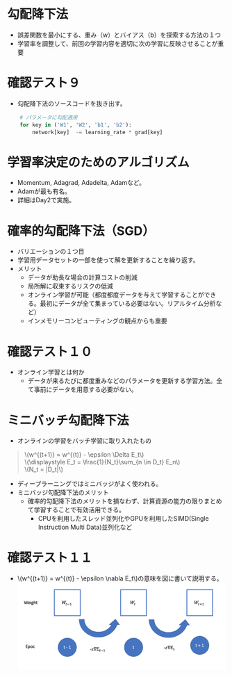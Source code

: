 <script type="text/x-mathjax-config">MathJax.Hub.Config({tex2jax:{inlineMath:[['\$','\$'],['\\(','\\)']],processEscapes:true},CommonHTML: {matchFontHeight:false}});</script>
<script type="text/javascript" async src="https://cdnjs.cloudflare.com/ajax/libs/mathjax/2.7.1/MathJax.js?config=TeX-MML-AM_CHTML"></script>

# 勾配降下法
- 誤差関数を最小にする、重み（w）とバイアス（b）を探索する方法の１つ
- 学習率を調整して、前回の学習内容を適切に次の学習に反映させることが重要
# 確認テスト９
- 勾配降下法のソースコードを抜き出す。
```python
    # パラメータに勾配適用
    for key in ('W1', 'W2', 'b1', 'b2'):
        network[key]  -= learning_rate * grad[key]
```
# 学習率決定のためのアルゴリズム
- Momentum, Adagrad, Adadelta, Adamなど。
- Adamが最も有名。
- 詳細はDay2で実施。

# 確率的勾配降下法（SGD）
- バリエーションの１つ目
- 学習用データセットの一部を使って解を更新することを繰り返す。
- メリット
  - データが助長な場合の計算コストの削減
  - 局所解に収束するリスクの低減
  - オンライン学習が可能（都度都度データを与えて学習することができる。最初にデータが全て集まっている必要はない。リアルタイム分析など）
  - インメモリーコンピューティングの観点からも重要

# 確認テスト１０
- オンライン学習とは何か
  - データが来るたびに都度重みなどのパラメータを更新する学習方法。全て事前にデータを用意する必要がない。


# ミニバッチ勾配降下法
- オンラインの学習をバッチ学習に取り入れたもの
> \\\(w^{(t+1)} = w^{(t)} - \epsilon \Delta E_t\\\)<br>
> \\\(\displaystyle E_t = \frac{1}{N_t}\sum_{n \in D_t} E_n\\\)<br>
> \\\(N_t = \|D_t\|\\\)<br>

- ディープラーニングではミニバッジがよく使われる。
- ミニバッジ勾配降下法のメリット
  - 確率的勾配降下法のメリットを損なわず、計算資源の能力の限りまとめて学習することで有効活用できる。
    - CPUを利用したスレッド並列化やGPUを利用したSIMD(Single Instruction Multi Data)並列化など

# 確認テスト１１
- \\\(w^{(t+1)} = w^{(t)} - \epsilon \nabla E_t\\\)の意味を図に書いて説明する。
![kakunin](imgs/kakunin11.png)